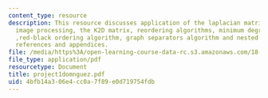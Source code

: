 ```yaml
---
content_type: resource
description: This resource discusses application of the laplacian matrix in digital
  image processing, the K2D matrix, reordering algorithms, minimum degree algorithm
  ,red-black ordering algorithm, graph separators algorithm and nested dissection,
  references and appendices.
file: /media/https%3A/open-learning-course-data-rc.s3.amazonaws.com/18-086-mathematical-methods-for-engineers-ii-spring-2006/4bfb14a306e4cc0a7f89e0d719754fdb_project1domnguez.pdf
file_type: application/pdf
resourcetype: Document
title: project1domnguez.pdf
uid: 4bfb14a3-06e4-cc0a-7f89-e0d719754fdb
---
```

